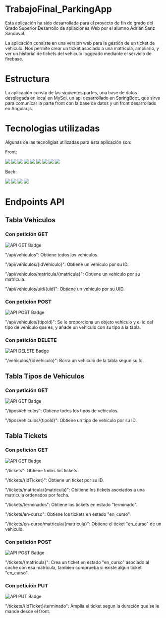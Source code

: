 # TrabajoFinal_ParkingApp

Esta aplicación ha sido desarrollada para el proyecto de fin de grado del Grado Superior Desarrollo de apliaciones Web por el alumno Adrián Sanz Sandoval.

La aplicación consiste en una versión web para la gestión de un ticket de vehiculo. Nos permite crear un ticket asociado a una matricula, ampliarlo, y ver un historial de tickets del vehiculo loggeado mediante el servicio de firebase.

# Estructura

La aplicación consta de las siguientes partes, una base de datos desplegada en local en MySql, un api desarrollado en SpringBoot, que sirve para comunicar la parte front con la base de datos y un front desarrollado en Angular.js.

# Tecnologias utilizadas

Algunas de las tecnoligias utilizadas para esta aplicación son:

Front:

<img src="https://img.shields.io/badge/Angular-DD0031?style=for-the-badge&logo=angular&logoColor=white"/> <img src="https://img.shields.io/badge/firebase-ffca28?style=for-the-badge&logo=firebase&logoColor=black"/> <img src="https://img.shields.io/badge/Node%20js-339933?style=for-the-badge&logo=nodedotjs&logoColor=white"/> <img src="https://img.shields.io/badge/Bootstrap-563D7C?style=for-the-badge&logo=bootstrap&logoColor=white"/> <img src="https://img.shields.io/badge/HTML5-E34F26?style=for-the-badge&logo=html5&logoColor=white" /> <img src="https://img.shields.io/badge/CSS-1572B6?style=for-the-badge&logo=css3&logoColor=white" /> <img src="https://img.shields.io/badge/TypeScript-007ACC?style=for-the-badge&logo=typescript&logoColor=white"/> <img src="https://img.shields.io/badge/JavaScript-323330?style=for-the-badge&logo=javascript&logoColor=F7DF1E"/> <img src="https://img.shields.io/badge/Angular_Material-1976D2?style=for-the-badge&logo=angular&logoColor=white"/>


Back: 

<img src="https://img.shields.io/badge/Java-007396?style=for-the-badge&logo=java&logoColor=white"/> <img src="https://img.shields.io/badge/Spring_Boot-6DB33F?style=for-the-badge&logo=spring&logoColor=white"/> <img src="https://img.shields.io/badge/MySQL-4479A1?style=for-the-badge&logo=mysql&logoColor=white"/> <img src="https://img.shields.io/badge/Maven-C71A36?style=for-the-badge&logo=apache-maven&logoColor=white"/>


# Endpoints API 

## Tabla Vehiculos

### Con petición GET 
![API GET Badge](https://img.shields.io/badge/API-GET-<COLOR>?style=for-the-badge)

"/api/vehiculos": Obtiene todos los vehiculos.

"/api/vehiculos/{idVehiculo}": Obtiene un vehiculo por su ID.

"/api/vehiculos/matricula/{matricula}": Obtiene un vehiculo por su matricula.

"/api/vehiculos/uid/{uid}": Obtiene un vehiculo por su UID.

### Con petición POST
![API POST Badge](https://img.shields.io/badge/API-POST-yellow?style=for-the-badge)

"/api/vehiculos/{tipoId}": Se le proporciona un objeto vehiculo y el id del tipo de vehiculo que es, y añade un vehiculo con su tipo a la tabla.

### Con petición DELETE
![API DELETE Badge](https://img.shields.io/badge/API-DELETE-red?style=for-the-badge)

"/vehiculos/{idVehiculo}": Borra un vehiculo de la tabla segun su Id.

## Tabla Tipos de Vehiculos

### Con petición GET
![API GET Badge](https://img.shields.io/badge/API-GET-<COLOR>?style=for-the-badge)

"/tiposVehiculos": Obtiene todos los tipos de vehiculos.

"/tiposVehiculos/{tipoId}": Obtiene un tipo de vehiculo por su ID.

## Tabla Tickets

### Con petición GET
![API GET Badge](https://img.shields.io/badge/API-GET-<COLOR>?style=for-the-badge)

"/tickets": Obtiene todos los tickets.

"/tickets/{idTicket}": Obtiene un ticket por su ID.

"/tickets/matricula/{matricula}": Obitiene los tickets asociados a una matricula ordenados por fecha.

"/tickets/terminados": Obtiene los tickets en estado "terminado".

"/tickets/en-curso": Obtiene los tickets en estado "en_curso".

"/tickets/en-curso/matricula/{matricula}": Obtiene el ticket "en_curso" de un vehiculo.

### Con petición POST
![API POST Badge](https://img.shields.io/badge/API-POST-yellow?style=for-the-badge)

"/tickets/{matricula}": Crea un ticket en estado "en_curso" asociado al coche con esa matricula, tambien comprueba si existe algun ticket "en_curso".

### Con petición PUT
![API PUT Badge](https://img.shields.io/badge/API-PUT-orange?style=for-the-badge)

"/tickets/{idTicket}/terminado": Amplia el ticket segun la duración que se le mande desde el front.
